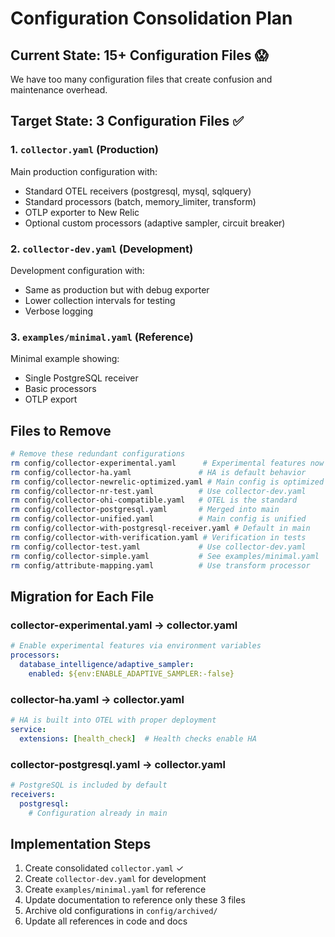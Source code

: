 # Configuration Consolidation Plan

## Current State: 15+ Configuration Files 😱

We have too many configuration files that create confusion and maintenance overhead.

## Target State: 3 Configuration Files ✅

### 1. `collector.yaml` (Production)
Main production configuration with:
- Standard OTEL receivers (postgresql, mysql, sqlquery)
- Standard processors (batch, memory_limiter, transform)
- OTLP exporter to New Relic
- Optional custom processors (adaptive sampler, circuit breaker)

### 2. `collector-dev.yaml` (Development)
Development configuration with:
- Same as production but with debug exporter
- Lower collection intervals for testing
- Verbose logging

### 3. `examples/minimal.yaml` (Reference)
Minimal example showing:
- Single PostgreSQL receiver
- Basic processors
- OTLP export

## Files to Remove

```bash
# Remove these redundant configurations
rm config/collector-experimental.yaml      # Experimental features now in main
rm config/collector-ha.yaml               # HA is default behavior
rm config/collector-newrelic-optimized.yaml # Main config is optimized
rm config/collector-nr-test.yaml          # Use collector-dev.yaml
rm config/collector-ohi-compatible.yaml   # OTEL is the standard
rm config/collector-postgresql.yaml       # Merged into main
rm config/collector-unified.yaml          # Main config is unified
rm config/collector-with-postgresql-receiver.yaml # Default in main
rm config/collector-with-verification.yaml # Verification in tests
rm config/collector-test.yaml             # Use collector-dev.yaml
rm config/collector-simple.yaml           # See examples/minimal.yaml
rm config/attribute-mapping.yaml          # Use transform processor
```

## Migration for Each File

### collector-experimental.yaml → collector.yaml
```yaml
# Enable experimental features via environment variables
processors:
  database_intelligence/adaptive_sampler:
    enabled: ${env:ENABLE_ADAPTIVE_SAMPLER:-false}
```

### collector-ha.yaml → collector.yaml
```yaml
# HA is built into OTEL with proper deployment
service:
  extensions: [health_check]  # Health checks enable HA
```

### collector-postgresql.yaml → collector.yaml
```yaml
# PostgreSQL is included by default
receivers:
  postgresql:
    # Configuration already in main
```

## Implementation Steps

1. Create consolidated `collector.yaml` ✓
2. Create `collector-dev.yaml` for development
3. Create `examples/minimal.yaml` for reference
4. Update documentation to reference only these 3 files
5. Archive old configurations in `config/archived/`
6. Update all references in code and docs
